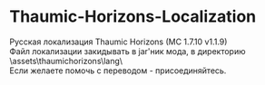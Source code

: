 # Thaumic-Horizons-Localization
Русская локализация Thaumic Horizons (MC 1.7.10 v1.1.9)  
Файл локализации закидывать в jar'ник мода, в директорию \assets\thaumichorizons\lang\  
Если желаете помочь с переводом - присоединяйтесь.
